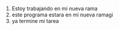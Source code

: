 1. Estoy trabajando en mi nueva rama
2. este programa estara en mi nueva ramagi
3. ya termine mi tarea 